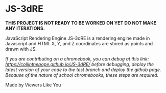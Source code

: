 # JS-3dRE
**THIS PROJECT IS NOT READY TO BE WORKED ON YET
DO NOT MAKE ANY ITERATIONS.**

JavaScript Rendering Engine
JS-3dRE is a rendering engine made in Javascript and HTMl. X, Y, and Z coordinates are stored as points and drawn with JS.

_If you are contributing on a chromebook, you can debug at this link: https://collinthepope.github.io/JS-3dRE/
before debugging, deploy the latest version of your code to the test branch and deploy the github page. Because of the nature of school chromebooks, these steps are required._

Made by Viewers Like You
